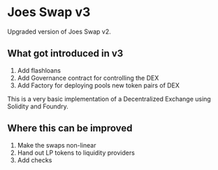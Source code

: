# Joes Swap v3
Upgraded version of Joes Swap v2.

## What got introduced in v3
1. Add flashloans
2. Add Governance contract for controlling the DEX
3. Add Factory for deploying pools new token pairs of DEX

This is a very basic implementation of a Decentralized Exchange using Solidity and Foundry.

## Where this can be improved
1. Make the swaps non-linear
2. Hand out LP tokens to liquidity providers
3. Add checks
